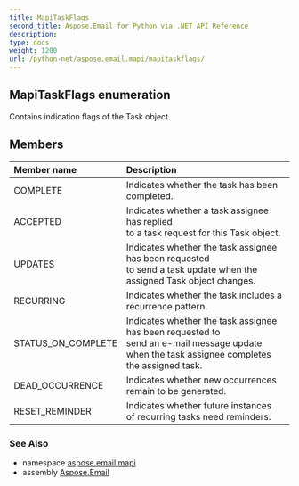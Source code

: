 ```yaml
---
title: MapiTaskFlags
second_title: Aspose.Email for Python via .NET API Reference
description: 
type: docs
weight: 1200
url: /python-net/aspose.email.mapi/mapitaskflags/
---
```


## MapiTaskFlags enumeration

Contains indication flags of the Task object.

## Members
| Member name | Description |
| :- | :- |
|COMPLETE|Indicates whether the task has been completed.|
|ACCEPTED|Indicates whether a task assignee has replied <br/>            to a task request for this Task object.|
|UPDATES|Indicates whether the task assignee has been requested <br/>            to send a task update when the assigned Task object changes.|
|RECURRING|Indicates whether the task includes a recurrence pattern.|
|STATUS_ON_COMPLETE|Indicates whether the task assignee has been requested to <br/>            send an e-mail message update when the task assignee completes the assigned task.|
|DEAD_OCCURRENCE|Indicates whether new occurrences <br/>            remain to be generated.|
|RESET_REMINDER|Indicates whether future instances <br/>            of recurring tasks need reminders.|

### See Also

* namespace [aspose.email.mapi](/email/python-net/aspose.email.mapi/)
* assembly [Aspose.Email](/email/python-net/)

